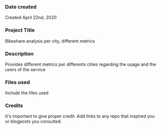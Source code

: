 ### Date created
Created April 22nd, 2020

### Project Title
Bikeshare analysis per city, different metrics
### Description
Provides different metrics per differents cities regarding the usage and the users of the service

### Files used
Include the files used

### Credits
It's important to give proper credit. Add links to any repo that inspired you or blogposts you consulted.
